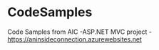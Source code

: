 # CodeSamples
Code Samples from AIC
-ASP.NET MVC project
-https://aninsideconnection.azurewebsites.net
